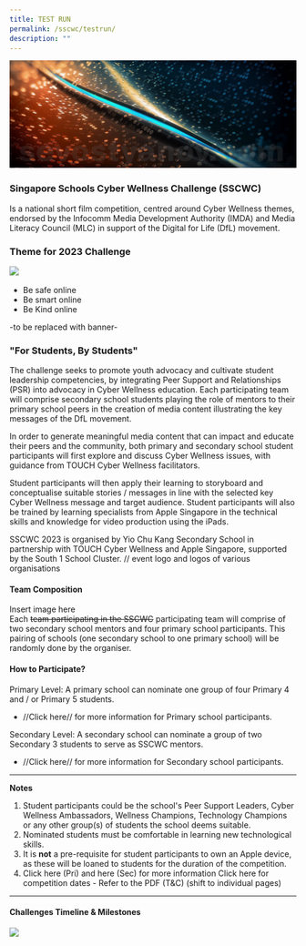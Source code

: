 ```yaml
---
title: TEST RUN
permalink: /sscwc/testrun/
description: ""
---
```

![](/images/Sscwc/pixel%20test.jpg) 

### **Singapore Schools Cyber Wellness Challenge (SSCWC)** 
Is a national short film competition,
centred around Cyber Wellness themes, endorsed by the Infocomm Media Development Authority
(IMDA) and Media Literacy Council (MLC) in support of the Digital for Life (DfL) movement. 

### **Theme for 2023 Challenge**
**![](https://lh3.googleusercontent.com/4HZcfoaKLunAoLkkd2gVPuc6CP8Lnr947wPniGk_-aZlG5SpxrpXx7xLV5V6BRsn7XmHnZiWJsWScoOm4LVAqVXAG5-zZutJj4U-XlPbEuKoU4nAvWnfgKvjs3C3qbl924VmUSM7YwRLUcGo6zCBZ1U)**
- Be safe online
- Be smart online
- Be Kind online 

-to be replaced with banner-
### **"For Students, By Students"** 
The challenge seeks to promote youth advocacy and cultivate student leadership competencies, by integrating Peer Support and Relationships (PSR) into advocacy in Cyber Wellness education. Each participating team will comprise secondary school students playing the role of mentors to their primary school peers in the creation of media content illustrating the key messages of the DfL movement.

In order to generate meaningful media content that can impact and educate their peers and the
community, both primary and secondary school student participants will first explore and discuss Cyber Wellness issues, with guidance from TOUCH Cyber Wellness facilitators.

Student participants will then apply their learning to storyboard and conceptualise suitable stories /
messages in line with the selected key Cyber Wellness message and target audience. Student
participants will also be trained by learning specialists from Apple Singapore in the technical skills and knowledge for video production using the iPads.

SSCWC 2023 is organised by Yio Chu Kang Secondary School in partnership with TOUCH Cyber Wellness and Apple Singapore, supported by the South 1 School Cluster. // event logo and logos of various organisations

#### **Team Composition**
Insert image here <br> 
Each ~~team participating in the SSCWC~~ participating team will comprise of two secondary school mentors and four primary school participants. This pairing of schools (one secondary school to one primary school) will be randomly done by the organiser.

#### **How to Participate?**

Primary Level: A primary school can nominate one group of four Primary 4 and / or Primary 5 students. 
* //Click here// for more information for Primary school participants.

Secondary Level: A secondary school can nominate a group of two Secondary 3 students to serve as SSCWC mentors.

* //Click here// for more information for Secondary school participants.

---
**Notes**
1. Student participants could be the school's Peer Support Leaders, Cyber Wellness Ambassadors, Wellness Champions, Technology Champions or any other group(s) of students the school deems suitable. 
2. Nominated students must be comfortable in learning new technological skills. 
3.  It is **not** a pre-requisite for student participants to own an Apple device, as these will be loaned to students for the duration of the competition. 
4. Click here (Pri) and here (Sec) for more information Click here for competition dates - Refer to the PDF (T&amp;C) (shift to individual pages)

---

#### **Challenges Timeline &amp; Milestones**
**![](https://lh3.googleusercontent.com/rGnsZk1JbDIuEf8Y60VMw247nzsBzimNSZ4ydWuWucqARV6ScQoGinbJ3fKqaRCr1-jozs-d34pEtlgWU4cR0EKKGI39_Hd1krlHwf_AgXwMramV09HQih-6S_-sOr2NyAt--gclehBumSblah1ccOM)**